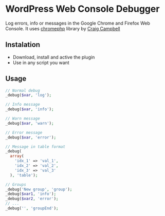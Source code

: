 # WordPress Web Console Debugger

Log errors, info or messages in the Google Chrome and Firefox Web Console. It uses [chromephp](https://github.com/ccampbell/chromephp) library by [Craig Campbell](https://github.com/ccampbell)

## Instalation

* Download, install and active the plugin
* Use in any script you want

## Usage

```php
// Normal debug
_debug($var, 'log');

// Info message
_debug($var, 'info');

// Warn message
_debug($var, 'warn');

// Error message
_debug($var, 'error');

// Message in table format
_debug(
  array(
    'idx_1' => 'val_1',
    'idx_2' => 'val_2',
    'idx_3' => 'val_3'
  ), 'table');

// Groups
_debug('New group', 'group');
_debug($var1, 'info');
_debug($var2, 'error');
// ...
_debug('', 'groupEnd');
```

